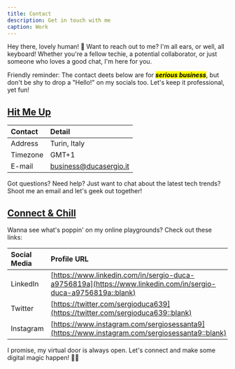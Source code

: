 ```yaml
---
title: Contact
description: Get in touch with me
caption: Work
---
```


Hey there, lovely human! 🌟 Want to reach out to me? I'm all ears, or well, all keyboard! Whether you're a fellow techie, a potential collaborator, or just someone who loves a good chat, I'm here for you.

Friendly reminder: The contact deets below are for <mark>***serious business***</mark>, but don't be shy to drop a "Hello!" on my socials too. Let's keep it professional, yet fun!

## [Hit Me Up](/work/contact#hit-me-up)

| Contact  | Detail                                                  |
| :------  |:------------------------------------------------------- |
| Address  | Turin, Italy                                            |
| Timezone | GMT+1                                                   |
| E-mail   | [business@ducasergio.it](mailto:business@ducasergio.it) |

Got questions? Need help? Just want to chat about the latest tech trends? Shoot me an email and let's geek out together!

## [Connect & Chill](/work/contact#connect-e-chill)

Wanna see what's poppin' on my online playgrounds? Check out these links:

| Social Media | Profile URL                                                                                                   |
| :----------- | :------------------------------------------------------------------------------------------------------------ |
| LinkedIn     | [https://www.linkedin.com/in/sergio-duca-a9756819a](https://www.linkedin.com/in/sergio-duca-a9756819a::blank) |
| Twitter      | [https://twitter.com/sergioduca639](https://twitter.com/sergioduca639::blank)                                 |
| Instagram    | [https://www.instagram.com/sergiosessanta9](https://www.instagram.com/sergiosessanta9::blank)                               |

 I promise, my virtual door is always open. Let's connect and make some digital magic happen! 🚀👾